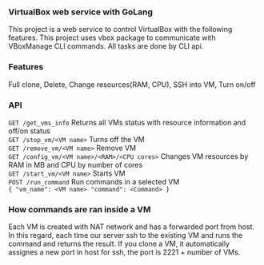 ### VirtualBox web service with GoLang

This project is a web service to control VirtualBox with the following features. This project uses vbox package to communicate with VBoxManage CLI commands. All tasks are done by CLI api.

### Features
Full clone, Delete, Change resources(RAM, CPU), SSH into VM, Turn on/off

### API
`GET /get_vms_info` Returns all VMs status with resource information and off/on status <br>
`GET /stop_vm/<VM name>` Turns off the VM <br>
`GET /remove_vm/<VM name>` Remove VM <br>
`GET /config_vm/<VM name>/<RAM>/<CPU cores>` Changes VM resources by RAM in MB and CPU by number of cores <br>
`GET /start_vm/<VM name>` Starts VM <br>
`POST /run_command` Run commands in a selected VM <br>
`{
	"vm_name": <VM name>
	"command": <Command>
}`

### How commands are ran inside a VM

Each VM is created with NAT network and has a forwarded port from host. In this regard, each time our server ssh to the existing VM and runs the command and returns the result. If you clone a VM, it automatically assignes a new port in host for ssh, the port is 2221 + number of VMs.
